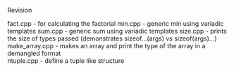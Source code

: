 Revision

fact.cpp - for calculating the factorial 
min.cpp - generic min using variadic templates
sum.cpp - generic sum using variadic templates
size.cpp - prints the size of types passed (demonstrates sizeof...(args) vs sizeof(args)...)
make_array.cpp - makes an array and print the type of the array in a demangled format   
ntuple.cpp - define a tuple like structure
